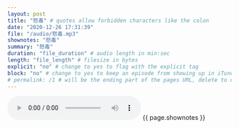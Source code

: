 ```yaml
---
layout: post
title: "怒毒" # quotes allow forbidden characters like the colon
date: "2020-12-26 17:31:39"
file: "/audio/怒毒.mp3"
shownotes: "怒毒"
summary: "怒毒"
duration: "file_duration" # audio length in min:sec
length: "file_length" # filesize in bytes
explicit: "no" # change to yes to flag with the explicit tag
block: "no" # change to yes to keep an episode from showing up in iTunes
# permalink: /1 # will be the ending part of the pages URL, delete to default to the title
---
```


<audio controls>
<source src="{{site.url}}{{site.baseurl}}{{ page.file }}" type="audio/x-mp3">
Your browser does not support the audio element.
</audio>
{{ page.shownotes }}
